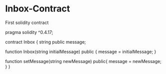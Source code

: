 # Inbox-Contract
First solidity contract


pragma solidity ^0.4.17;

contract Inbox {
  string public message;

  function Inbox(string initialMessage) public {
    message = initialMessage;
  }

  function setMessage(string newMessage) public{
    message = newMessage;
  }
}

